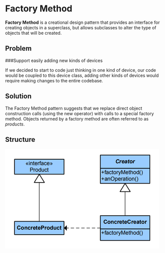 # Factory Method

**Factory Method** is a creational design pattern that provides an interface for creating objects in a superclass, but allows subclasses to alter the type of objects that will be created.

## Problem

###Support easily adding new kinds of devices

If we decided to start to code just thinking in one kind of device, our code would be coupled to this device class, adding other kinds of devices would require making changes to the entire codebase. 

## Solution

The Factory Method pattern suggests that we replace direct object construction calls (using the new operator) with calls to a special factory method.
Objects returned by a factory method are often referred to as *products*.

## Structure

![FactoryMethod](FactoryMethod.png)
